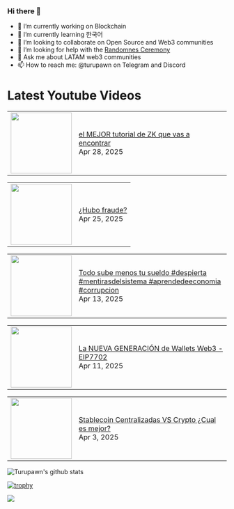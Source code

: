 ### Hi there 👋

- 🔭 I’m currently working on Blockchain
- 🌱 I’m currently learning 한국어
- 👯 I’m looking to collaborate on Open Source and Web3 communities
- 🤔 I’m looking for help with the [Randomnes Ceremony](https://github.com/Turupawn/RandomnessCeremony)
- 💬 Ask me about LATAM web3 communities
- 📫 How to reach me: @turupawn on Telegram and Discord

# Latest Youtube Videos

<!-- BLOG-POST-LIST:START --><table><tr><td><a href="https://www.youtube.com/watch?v=fq2OG9WLaXc"><img width="140px" src="https://i.ytimg.com/vi/fq2OG9WLaXc/mqdefault.jpg"></a></td>
<td><a href="https://www.youtube.com/watch?v=fq2OG9WLaXc">el MEJOR tutorial de ZK que vas a encontrar</a><br/>Apr 28, 2025</td></tr></table>
<table><tr><td><a href="https://www.youtube.com/watch?v=7gYdvhBjxc0"><img width="140px" src="https://i.ytimg.com/vi/7gYdvhBjxc0/mqdefault.jpg"></a></td>
<td><a href="https://www.youtube.com/watch?v=7gYdvhBjxc0">¿Hubo fraude?</a><br/>Apr 25, 2025</td></tr></table>
<table><tr><td><a href="https://www.youtube.com/watch?v=3M0t22-yMzA"><img width="140px" src="https://i.ytimg.com/vi/3M0t22-yMzA/mqdefault.jpg"></a></td>
<td><a href="https://www.youtube.com/watch?v=3M0t22-yMzA">Todo sube menos tu sueldo #despierta #mentirasdelsistema #aprendedeeconomia #corrupcion</a><br/>Apr 13, 2025</td></tr></table>
<table><tr><td><a href="https://www.youtube.com/watch?v=UR_EyfqaT9g"><img width="140px" src="https://i.ytimg.com/vi/UR_EyfqaT9g/mqdefault.jpg"></a></td>
<td><a href="https://www.youtube.com/watch?v=UR_EyfqaT9g">La NUEVA GENERACIÓN de Wallets Web3 - EIP7702</a><br/>Apr 11, 2025</td></tr></table>
<table><tr><td><a href="https://www.youtube.com/watch?v=4JX3kMOwbjo"><img width="140px" src="https://i.ytimg.com/vi/4JX3kMOwbjo/mqdefault.jpg"></a></td>
<td><a href="https://www.youtube.com/watch?v=4JX3kMOwbjo">Stablecoin Centralizadas VS Crypto ¿Cual es mejor?</a><br/>Apr 3, 2025</td></tr></table>
<!-- BLOG-POST-LIST:END -->

<!-- YOUTUBE:START -->
<!-- YOUTUBE:END -->

![Turupawn's github stats](https://github-readme-stats.vercel.app/api?username=turupawn&show_icons=true)

[![trophy](https://github-profile-trophy.vercel.app/?username=Turupawn&theme=onedark)](https://github.com/ryo-ma/github-profile-trophy)

<a href="https://github.com/anuraghazra/github-readme-stats">
  <!-- Change the `github-readme-stats.anuraghazra1.vercel.app` to `github-readme-stats.vercel.app`  -->
  <img align="center" src="https://github-readme-stats.anuraghazra1.vercel.app/api/top-langs/?username=Turupawn&layout=compact&theme=radical" />
</a>

<!--
**Turupawn/Turupawn** is a ✨ _special_ ✨ repository because its `README.md` (this file) appears on your GitHub profile.

Here are some ideas to get you started:

- 🔭 I’m currently working on ...
- 🌱 I’m currently learning ...
- 👯 I’m looking to collaborate on ...
- 🤔 I’m looking for help with ...
- 💬 Ask me about ...
- 📫 How to reach me: ...
- 😄 Pronouns: ...
- ⚡ Fun fact: ...
-->
